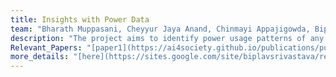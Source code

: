 ```yaml
---
title: Insights with Power Data
team: "Bharath Muppasani, Cheyyur Jaya Anand, Chinmayi Appajigowda, Biplav Srivastava, Lokesh Johri"
description: "The project aims to identify power usage patterns of any system, like buildings or factories, of interest using the harmonics data obtained from MiDAS IoT sensor. We also make power usage dataset (electricity consumption data and harmonics data) available from 8 institutions in manufacturing, education and medical institutions from the US and India "  
Relevant_Papers: "[paper1](https://ai4society.github.io/publications/publication1.md),[paper2](https://ai4society.github.io/publications/publication4.md)"
more_details: "[here](https://sites.google.com/site/biplavsrivastava/research-1/fast-slow-planning)"
---
```



